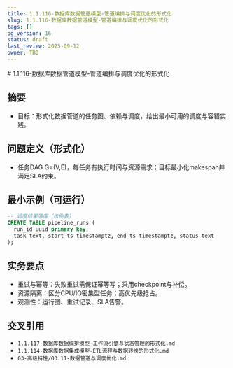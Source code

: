 ```yaml
---
title: 1.1.116-数据库数据管道模型-管道编排与调度优化的形式化
slug: 1.1.116-数据库数据管道模型-管道编排与调度优化的形式化
tags: []
pg_version: 16
status: draft
last_review: 2025-09-12
owner: TBD
---
```


﻿# 1.1.116-数据库数据管道模型-管道编排与调度优化的形式化

## 摘要

- 目标：形式化数据管道的任务图、依赖与调度，给出最小可用的调度与容错实践。

## 问题定义（形式化）

- 任务DAG G=(V,E)，每任务有执行时间与资源需求；目标最小化makespan并满足SLA约束。

## 最小示例（可运行）

```sql
-- 调度结果落库（示例表）
CREATE TABLE pipeline_runs (
  run_id uuid primary key,
  task text, start_ts timestamptz, end_ts timestamptz, status text
);
```

## 实务要点

- 重试与幂等：失败重试需保证幂等写；采用checkpoint与补偿。
- 资源隔离：区分CPU/IO密集型任务；高优先级抢占。
- 观测性：运行图、重试记录、SLA告警。

## 交叉引用

- `1.1.117-数据库数据编排模型-工作流引擎与状态管理的形式化.md`
- `1.1.114-数据库数据集成模型-ETL流程与数据转换的形式化.md`
- `03-高级特性/03.11-数据管道与调度优化.md`
